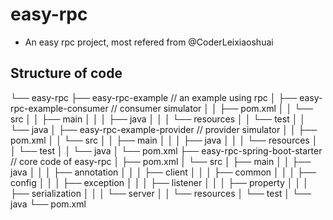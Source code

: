 # easy-rpc
- An easy rpc project, most refered from @CoderLeixiaoshuai

## Structure of code
└── easy-rpc
    ├── easy-rpc-example    // an example using rpc
    │   ├── easy-rpc-example-consumer   // consumer simulator
    │   │   ├── pom.xml
    │   │   └── src
    │   │       ├── main
    │   │       │   ├── java
    │   │       │   └── resources
    │   │       └── test
    │   │           └── java
    │   ├── easy-rpc-example-provider   // provider simulator
    │   │   ├── pom.xml
    │   │   └── src
    │   │       ├── main
    │   │       │   ├── java
    │   │       │   └── resources
    │   │       └── test
    │   │           └── java
    │   └── pom.xml
    ├── easy-rpc-spring-boot-starter    // core code of easy-rpc
    │   ├── pom.xml
    │   └── src
    │       ├── main
    │       │   ├── java
    │       │   │   ├── annotation
    │       │   │   ├── client
    │       │   │   ├── common
    │       │   │   ├── config
    │       │   │   ├── exception
    │       │   │   ├── listener
    │       │   │   ├── property
    │       │   │   ├── serialization
    │       │   │   └── server
    │       │   └── resources
    │       └── test
    │           └── java
    └── pom.xml